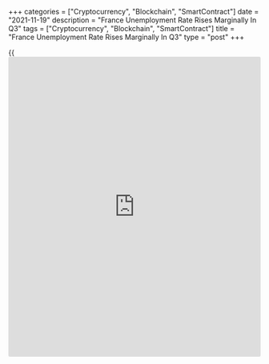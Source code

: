 +++
categories = ["Cryptocurrency", "Blockchain", "SmartContract"]
date = "2021-11-19"
description = "France Unemployment Rate Rises Marginally In Q3"
tags = ["Cryptocurrency", "Blockchain", "SmartContract"]
title = "France Unemployment Rate Rises Marginally In Q3"
type = "post"
+++

{{<iframe id="large-banner" src="https://www.bounty.group/#slide=27.0" width="100%" height="600" scrolling="no" style="border: 0px solid rgb(216, 221, 230); border-radius: 3px;">}}

France's unemployment rate rose marginally in the third quarter, data
from the statistical office Insee showed on Friday.

The unemployment rate climbed to 8.1 percent from 8.0 percent in the
second quarter.  
  
The statistical office said the rate has been broadly stable between 8.0
percent and 8.1 percent since the fourth quarter of 2020, similar to its
end of 2019 level, before the [health][1] crisis.

The jobless rate among youth aged between 15 and 24 rose to 20 percent
from 19.7 percent a quarter ago.

On average, the employment rate increased by 0.5 points to 67.5 percent
in the third quarter, the highest since 1975.

Further, data showed that the share of underemployment in employment
fell by 1.8 points to 5.4 percent, after a 0.7 point drop in the
previous quarter. This decrease was mainly due to people who
involuntarily worked less than usual.

For comments and feedback [contact](https://www.playgroundfx.com/contact/): editorial@rtt[news](https://www.letsplayfx.com/blog/forex-news-website/).com

[Economic News][2]

 **What parts of the world are seeing the best (and worst) economic
performances lately? Click[here][3] to check out our [Econ Scorecard][3]
and find out! See up-to-the-moment [ranking](https://www.playgroundfx.com/blog/crypto-exchange-ranking/)s for the best and worst
performers in [GDP][3], [unemployment rate][4], [inflation][5] and much
more.**

   1. www.rtt[news](https://www.letsplayfx.com/blog/forex-news-website/).com/Content/Health.aspx
   2. www.rtt[news](https://www.letsplayfx.com/blog/forex-news-website/).com/Content/EconomicNews.aspx
   3. www.rtt[news](https://www.letsplayfx.com/blog/forex-news-website/).com/economic-scorecard/world-rank/GDP/highest-performance.aspx
   4. www.rtt[news](https://www.letsplayfx.com/blog/forex-news-website/).com/economic-scorecard/world-rank/unemployment-rate/lowest-performance.aspx
   5. www.rtt[news](https://www.letsplayfx.com/blog/forex-news-website/).com/economic-scorecard/world-rank/CPI/highest-performance.aspx
